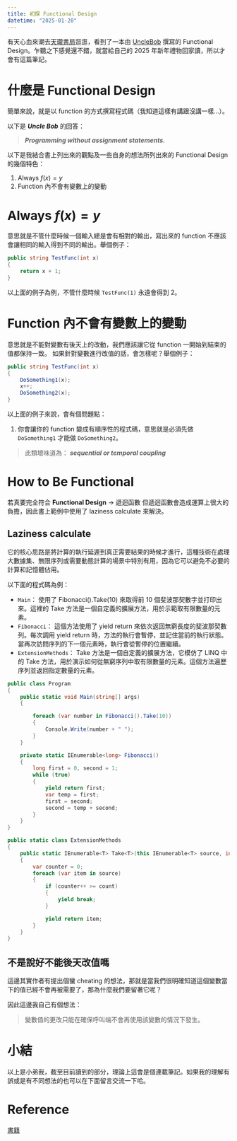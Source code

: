 ```yaml
---
title: 初探 Functional Design
datetime: "2025-01-20"
---
```

有天心血來潮去[天瓏書局](https://www.tenlong.com.tw)逛逛，看到了一本由 [UncleBob](http://cleancoder.com/products) 撰寫的 Functional Design。乍聽之下感覺還不錯，就當給自己的 2025 年新年禮物回家讀，所以才會有這篇筆記。

# 什麼是 Functional Design

簡單來說，就是以 function 的方式撰寫程式碼（我知道這樣有講跟沒講一樣...）。

以下是 ***Uncle Bob*** 的回答：
> ***Programming without assignment statements.***

以下是我結合書上列出來的觀點及一些自身的想法所列出來的 Functional Design 的幾個特色：

1. Always $f(x)=y$
2. Function 內不會有變數上的變動
<!--more-->

# Always $f(x)=y$

意思就是不管什麼時候一個輸入總是會有相對的輸出，寫出來的 function 不應該會讓相同的輸入得到不同的輸出。舉個例子：

```csharp
public string TestFunc(int x)
{
    return x + 1;
}
```

以上面的例子為例，不管什麼時候 `TestFunc(1)` 永遠會得到 2。

# Function 內不會有變數上的變動

意思就是不能對變數有後天上的改動，我們應該讓它從 function 一開始到結束的值都保持一致。
如果針對變數進行改值的話，會怎樣呢？舉個例子：

```csharp
public string TestFunc(int x)
{
    DoSomething1(x);
    x++;
    DoSomething2(x);
}
```

以上面的例子來說，會有個問題點：

1. 你會讓你的 function 變成有順序性的程式碼，意思就是必須先做 `DoSomething1` 才能做 `DoSomething2`。

> 此類壞味道為： ***sequential or temporal coupling***

# How to Be Functional

若真要完全符合 **Functional Design** $\rightarrow$ 遞迴函數
但遞迴函數會造成運算上很大的負擔，因此書上範例中使用了 laziness calculate 來解決。

## Laziness calculate

它的核心思路是將計算的執行延遲到真正需要結果的時候才進行，這種技術在處理大數據集、無限序列或需要動態計算的場景中特別有用，因為它可以避免不必要的計算和記憶體佔用。

以下面的程式碼為例：

- `Main`：
    使用了 Fibonacci().Take(10) 來取得前 10 個斐波那契數字並打印出來。這裡的 Take 方法是一個自定義的擴展方法，用於示範取有限數量的元素。
- `Fibonacci`：
    這個方法使用了 yield return 來依次返回無窮長度的斐波那契數列。每次調用 yield return 時，方法的執行會暫停，並記住當前的執行狀態。當再次訪問序列的下一個元素時，執行會從暫停的位置繼續。
- `ExtensionMethods`：
    Take 方法是一個自定義的擴展方法，它模仿了 LINQ 中的 Take 方法，用於演示如何從無窮序列中取有限數量的元素。這個方法遍歷序列並返回指定數量的元素。

```csharp
public class Program
{
    public static void Main(string[] args)
    {

        foreach (var number in Fibonacci().Take(10))
        {
            Console.Write(number + " ");
        }
    }

    private static IEnumerable<long> Fibonacci()
    {
        long first = 0, second = 1;
        while (true)
        {
            yield return first;
            var temp = first;
            first = second;
            second = temp + second;
        }
    }
}

public static class ExtensionMethods
{
    public static IEnumerable<T> Take<T>(this IEnumerable<T> source, int count)
    {
        var counter = 0;
        foreach (var item in source)
        {
            if (counter++ >= count)
            {
                yield break;
            }

            yield return item;
        }
    }
}

```

## 不是說好不能後天改值嗎

這邊其實作者有提出個蠻 cheating 的想法，那就是當我們很明確知道這個變數當下的值已經不會再被需要了，那為什麼我們要留著它呢？

因此這邊我自己有個想法：
> 變數值的更改只能在確保呼叫端不會再使用該變數的情況下發生。

# 小結

以上是小弟我，截至目前讀到的部分，理論上這會是個連載筆記。如果我的理解有誤或是有不同想法的也可以在下面留言交流一下哈。

# Reference

[書籍](https://www.informit.com/store/functional-design-principles-patterns-and-practices-9780138176396)
